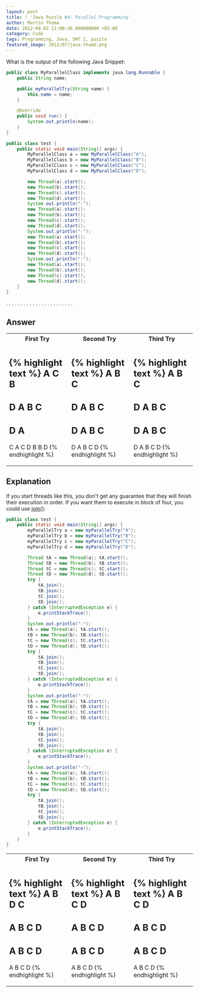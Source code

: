 ```yaml
---
layout: post
title: ! 'Java Puzzle #4: Parallel Programming'
author: Martin Thoma
date: 2012-08-02 11:00:36.000000000 +02:00
category: Code
tags: Programming, Java, SWT I, puzzle
featured_image: 2012/07/java-thumb.png
---
```

What is the output of the following Java Snippet:

```java
public class MyParallelClass implements java.lang.Runnable {
    public String name;

    public myParallelTry(String name) {
        this.name = name;
    }

    @Override
    public void run() {
        System.out.println(name);
    }
}
```

```java
public class test {
    public static void main(String[] args) {
        MyParallelClass a = new MyParallelClass("A");
        MyParallelClass b = new MyParallelClass("B");
        MyParallelClass c = new MyParallelClass("C");
        MyParallelClass d = new MyParallelClass("D");

        new Thread(a).start();
        new Thread(b).start();
        new Thread(c).start();
        new Thread(d).start();
        System.out.println("-");
        new Thread(a).start();
        new Thread(b).start();
        new Thread(c).start();
        new Thread(d).start();
        System.out.println("-");
        new Thread(a).start();
        new Thread(b).start();
        new Thread(c).start();
        new Thread(d).start();
        System.out.println("-");
        new Thread(a).start();
        new Thread(b).start();
        new Thread(c).start();
        new Thread(d).start();
    }
}
```

.
.
.
.
.
.
.
.
.
.
.
.
.
.
.
.
.
.
.
.
.
.
.


<h2>Answer</h2>
<table>
<tr>
<th>First Try</th>
<th>Second Try</th>
<th>Third Try</th>
</tr>
<tr>
<td>

{% highlight text %}
A
C
B
-
D
A
B
C
-
D
A
-
C
A
C
D
B
B
D
{% endhighlight %}

</td>
<td>

{% highlight text %}
A
B
C
-
D
A
B
C
-
D
A
B
C
-
D
A
B
C
D
{% endhighlight %}

</td>
<td>

{% highlight text %}
A
B
C
-
D
A
B
C
-
D
A
B
C
-
D
A
B
C
D
{% endhighlight %}

</td>
</tr>
</table>

<h2>Explanation</h2>
If you start threads like this, you don't get any guarantee that they will finish their execution in order. If you want them to execute in block of four, you could use <a href="http://docs.oracle.com/javase/7/docs/api/java/lang/Thread.html#join()">join()</a>:

```java
public class test {
    public static void main(String[] args) {
        myParallelTry a = new myParallelTry("A");
        myParallelTry b = new myParallelTry("B");
        myParallelTry c = new myParallelTry("C");
        myParallelTry d = new myParallelTry("D");

        Thread tA = new Thread(a); tA.start();
        Thread tB = new Thread(b); tB.start();
        Thread tC = new Thread(c); tC.start();
        Thread tD = new Thread(d); tD.start();
        try {
            tA.join();
            tB.join();
            tC.join();
            tD.join();
        } catch (InterruptedException e) {
            e.printStackTrace();
        }
        System.out.println("-");
        tA = new Thread(a); tA.start();
        tB = new Thread(b); tB.start();
        tC = new Thread(c); tC.start();
        tD = new Thread(d); tD.start();
        try {
            tA.join();
            tB.join();
            tC.join();
            tD.join();
        } catch (InterruptedException e) {
            e.printStackTrace();
        }
        System.out.println("-");
        tA = new Thread(a); tA.start();
        tB = new Thread(b); tB.start();
        tC = new Thread(c); tC.start();
        tD = new Thread(d); tD.start();
        try {
            tA.join();
            tB.join();
            tC.join();
            tD.join();
        } catch (InterruptedException e) {
            e.printStackTrace();
        }
        System.out.println("-");
        tA = new Thread(a); tA.start();
        tB = new Thread(b); tB.start();
        tC = new Thread(c); tC.start();
        tD = new Thread(d); tD.start();
        try {
            tA.join();
            tB.join();
            tC.join();
            tD.join();
        } catch (InterruptedException e) {
            e.printStackTrace();
        }
    }
}
```

<table>
<tr>
<th>First Try</th>
<th>Second Try</th>
<th>Third Try</th>
</tr>
<tr>
<td>

{% highlight text %}
A
B
D
C
-
A
B
C
D
-
A
B
C
D
-
A
B
C
D
{% endhighlight %}

</td>
<td>

{% highlight text %}
A
B
C
D
-
A
B
C
D
-
A
B
C
D
-
A
B
C
D
{% endhighlight %}

</td>
<td>

{% highlight text %}
A
B
C
D
-
A
B
C
D
-
A
B
C
D
-
A
B
C
D
{% endhighlight %}

</td>
</tr>
</table>
